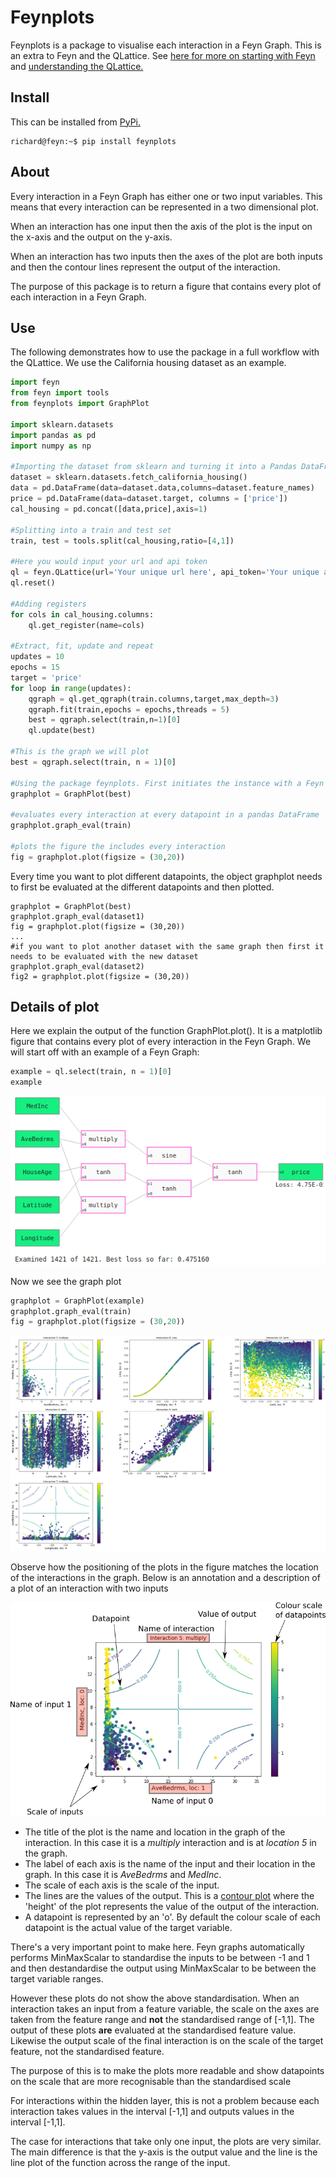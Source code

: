 # Feynplots
Feynplots is a package to visualise each interaction in a Feyn Graph. This is an extra to Feyn and the QLattice. See [here for more on starting with Feyn](https://docs.abzu.ai/docs/guides/quick_start.html) and [understanding the QLattice.](https://docs.abzu.ai/docs/guides/qlattice.html)

## Install
This can be installed from [PyPi.](https://pypi.org/project/feynplots/)
```
richard@feyn:~$ pip install feynplots
```


## About
Every interaction in a Feyn Graph has either one or two input variables. This means that every interaction can be represented in a two dimensional plot.

When an interaction has one input then the axis of the plot is the input on the x-axis and the output on the y-axis.

When an interaction has two inputs then the axes of the plot are both inputs and then the contour lines represent the output of the interaction.

The purpose of this package is to return a figure that contains every plot of each interaction in a Feyn Graph.

## Use
The following demonstrates how to use the package in a full workflow with the QLattice. We use the California housing dataset as an example.
```python
import feyn
from feyn import tools
from feynplots import GraphPlot

import sklearn.datasets
import pandas as pd
import numpy as np

#Importing the dataset from sklearn and turning it into a Pandas DataFrame
dataset = sklearn.datasets.fetch_california_housing()
data = pd.DataFrame(data=dataset.data,columns=dataset.feature_names)
price = pd.DataFrame(data=dataset.target, columns = ['price'])
cal_housing = pd.concat([data,price],axis=1)

#Splitting into a train and test set
train, test = tools.split(cal_housing,ratio=[4,1])

#Here you would input your url and api token
ql = feyn.QLattice(url='Your unique url here', api_token='Your unique api token here')
ql.reset()

#Adding registers
for cols in cal_housing.columns:
    ql.get_register(name=cols)
    
#Extract, fit, update and repeat
updates = 10
epochs = 15
target = 'price'
for loop in range(updates):
    qgraph = ql.get_qgraph(train.columns,target,max_depth=3)
    qgraph.fit(train,epochs = epochs,threads = 5)
    best = qgraph.select(train,n=1)[0]
    ql.update(best)
    
#This is the graph we will plot
best = qgraph.select(train, n = 1)[0]

#Using the package feynplots. First initiates the instance with a Feyn graph
graphplot = GraphPlot(best) 

#evaluates every interaction at every datapoint in a pandas DataFrame
graphplot.graph_eval(train)

#plots the figure the includes every interaction
fig = graphplot.plot(figsize = (30,20)) 
```
Every time you want to plot different datapoints, the object graphplot needs to first be evaluated at the different datapoints and then plotted.
```
graphplot = GraphPlot(best) 
graphplot.graph_eval(dataset1)
fig = graphplot.plot(figsize = (30,20))
...
#if you want to plot another dataset with the same graph then first it needs to be evaluated with the new dataset
graphplot.graph_eval(dataset2)
fig2 = graphplot.plot(figsize = (30,20))
```
## Details of plot
Here we explain the output of the function GraphPlot.plot(). It is a matplotlib figure that contains every plot of every interaction in the Feyn Graph. We will start off with an example of a Feyn Graph: 

```python
example = ql.select(train, n = 1)[0]
example
```
![Example graph](calhousinggraph1.png) 

Now we see the graph plot
```python
graphplot = GraphPlot(example)
graphplot.graph_eval(train)
fig = graphplot.plot(figsize = (30,20)) 
```
![Example plot](calhousinggraphplot.png) 

Observe how the positioning of the plots in the figure matches the location of the interactions in the graph. Below is an annotation and a description of a plot of an interaction with two inputs

![Annotated plot](interactionplot1.png) 

* The title of the plot is the name and location in the graph of the interaction. In this case it is a *multiply* interaction and is at *location 5* in the graph.
* The label of each axis is the name of the input and their location in the graph. In this case it is *AveBedrms* and *MedInc*.
* The scale of each axis is the scale of the input.
* The lines are the values of the output. This is a [contour plot](https://en.wikipedia.org/wiki/Contour_line) where the 'height' of the plot represents the value of the output of the interaction.
* A datapoint is represented by an 'o'. By default the colour scale of each datapoint is the actual value of the target variable.

There's a very important point to make here. Feyn graphs automatically performs MinMaxScalar to standardise the inputs to be between -1 and 1 and then destandardise the output using MinMaxScalar to be between the target variable ranges.

However these plots do not show the above standardisation. When an interaction takes an input from a feature variable, the scale on the axes are taken from the feature range and **not** the standardised range of [-1,1]. The output of these plots **are** evaluated at the standardised feature value. Likewise the output scale of the final interaction is on the scale of the target feature, not the standardised feature.

The purpose of this is to make the plots more readable and show datapoints on the scale that are more recognisable than the standardised scale

For interactions within the hidden layer, this is not a problem because each interaction takes values in the interval [-1,1] and outputs values in the interval [-1,1].

The case for interactions that take only one input, the plots are very similar. The main difference is that the y-axis is the output value and the line is the line plot of the function across the range of the input.
